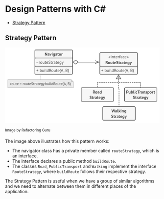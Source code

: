 # Design Patterns with C#

- [Strategy Pattern](#strategy-pattern)

## Strategy Pattern

![Classes diagram showing the strategy pattern](images/strategy.png "Strategy Pattern Example")

 <sup>Image by Refactoring Guru </sup>

The image above illustrates how this pattern works:

- The navigator class has a private member called `routeStrategy`, which is an interface.
- The interface declares a public method `buildRoute`.
- The classes `Road`, `PublicTransport` and `Walking` implement the interface `RouteStrategy`, where `buildRoute` follows their respective strategy. 

The Strategy Pattern is useful when we have a group of similar algorithms and we need to alternate between them in different places of the application.